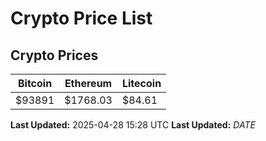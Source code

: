 # Crypto Price List

## Crypto Prices
| Bitcoin | Ethereum | Litecoin |
| ------- | -------- | -------- |
| $93891 | $1768.03 | $84.61 |
**Last Updated:** 2025-04-28 15:28 UTC
**Last Updated:** $DATE$

